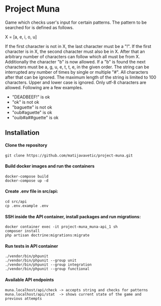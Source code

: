 # Project Muna

Game which checks user's input for certain patterns. The pattern to be searched for is defined as follows.

X = [a, e, i, o, u]

If the first character is not in X, the last character must be a "!". If the first character is in X, the second character must also be in X. After that an arbitrary number of characters can follow which all must be from X. Additionally the character "b" is now allowed. If a "b" is found the next characters must be a, g, u, e, t, t, e, in the given order. The string can be interrupted any number of times by single or multiple "#". All characters after that can be ignored. The maximum length of the string is limited to 100 characters. Upper and lower case is ignored. Only utf-8 characters are allowed. Following are a few examples.

- "DEADBEEF!" is ok
- "ok" is not ok
- "baguette" is not ok
- "oub#aguette" is ok
- "ouib#a##guette" is ok


## Installation
#### Clone the repository
```
git clone https://github.com/matijavavetic/project-muna.git
```

#### Build docker images and run the containers
```
docker-compose build
docker-compose up -d
```

#### Create .env file in src/api:
```
cd src/api
cp .env.example .env
```

#### SSH inside the API container, install packages and run migrations:
```
docker container exec -it project-muna_muna-api_1 sh
composer install
php artisan doctrine:migrations:migrate
```
#### Run tests in API container
```
./vendor/bin/phpunit
./vendor/bin/phpunit --group unit
./vendor/bin/phpunit --group integration
./vendor/bin/phpunit --group functional
```
#### Available API endpoints
```
muna.localhost/api/check -> accepts string and checks for patterns
muna.localhost/api/stat  -> shows current state of the game and previous attempts 
```
